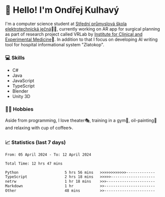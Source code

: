# 👋 Hello! I'm Ondřej Kulhavý

I'm a computer science student at [Střední průmyslová škola elektrotechnická ječná](https://www.spsejecna.cz/)👨‍🎓, currently working on AR app for surgical planning as part of research project called VRLab by [Institute for Clinical and Experimental Medicine](https://www.ikem.cz/en/)🏥.
In addition to that I focus on developing AI writing tool for hospital informational system "Zlatokop".

### 💻 Skills
- C#
- Java
- JavaScript
- TypeScript
- Blender
- Unity 3D

### 🏋️‍♂️ Hobbies

Aside from programming, I love theater🎭, training in a gym💪, oil-painting🎨 and relaxing with cup of coffee☕.
### 📈 Statistics (last 7 days)
<!--START_SECTION:waka-->

```txt
From: 05 April 2024 - To: 12 April 2024

Total Time: 12 hrs 47 mins

Python                     5 hrs 56 mins   >>>>>>>>>>>>-------------   46.51 %
TypeScript                 2 hrs 18 mins   >>>>>--------------------   18.08 %
netrw                      1 hr 18 mins    >>>----------------------   10.28 %
Markdown                   1 hr            >>-----------------------   07.82 %
Other                      48 mins         >>-----------------------   06.35 %
```

<!--END_SECTION:waka-->



